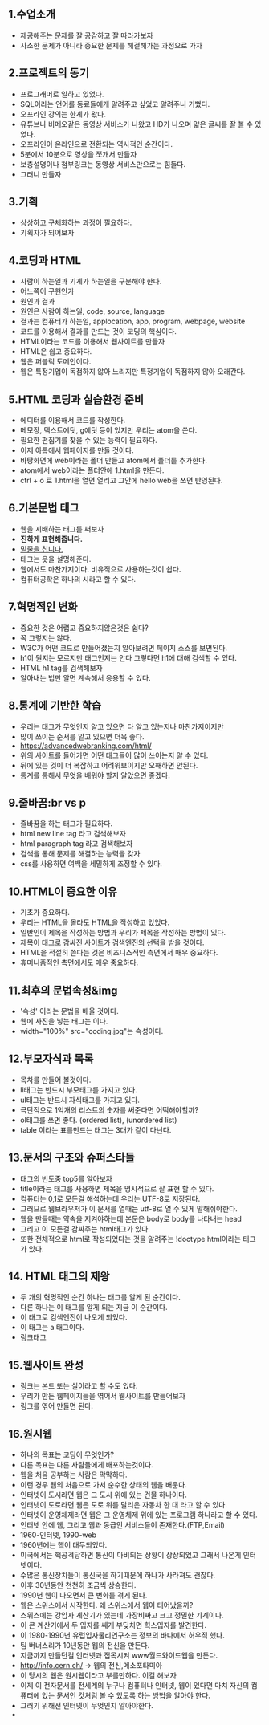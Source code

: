 ## 1.수업소개
- 제공해주는 문제를 잘 공감하고 잘 따라가보자
- 사소한 문제가 아니라 중요한 문제를 해결해가는 과정으로 가자

## 2.프로젝트의 동기
- 프로그래머로 일하고 있었다.
- SQL이라는 언어를 동료들에게 알려주고 싶었고 알려주니 기뻤다.
- 오프라인 강의는 한계가 왔다.
- 유튜브나 비메오같은 동영상 서비스가 나왔고 HD가 나오며 얇은 글씨를 잘 볼 수 있었다.
- 오프라인이 온라인으로 전환되는 역사적인 순간이다.
- 5분에서 10분으로 영상을 쪼개서 만들자
- 보충설명이나 첨부링크는 동영상 서비스만으로는 힘들다.
- 그러니 만들자

## 3.기획
- 상상하고 구체화하는 과정이 필요하다.
- 기획자가 되어보자

## 4.코딩과 HTML
- 사람이 하는일과 기계가 하는일을 구분해야 한다.
- 어느쪽이 구현인가
- 원인과 결과
- 원인은 사람이 하는일, code, source, language
- 결과는 컴퓨터가 하는일, applocation, app, program, webpage, website
- 코드를 이용해서 결과를 만드는 것이 코딩의 핵심이다.
- HTML이라는 코드를 이용해서 웹사이트를 만들자
- HTML은 쉽고 중요하다.
- 웹은 퍼블릭 도메인이다.
- 웹은 특정기업이 독점하지 않아 느리지만 특정기업이 독점하지 않아 오래간다.

## 5.HTML 코딩과 실습환경 준비 
- 에디터를 이용해서 코드를 작성한다. 
- 메모장, 텍스트에딧, g에딧 등이 있지만 우리는 atom을 쓴다.
- 필요한 편집기를 찾을 수 있는 능력이 필요하다.
- 이제 아톰에서 웹페이지를 만들 것이다.
- 바탕화면에 web이라는 폴더 만들고 atom에서 폴더를 추가한다.
- atom에서 web이라는 폴더안에 1.html을 만든다.
- ctrl + o 로 1.html을 열면 열리고 그안에 hello web을 쓰면 반영된다.

## 6.기본문법 태그
- 웹을 지배하는 태그를 써보자
- <strong>진하게 표현해줍니다.</strong>
- <u>밑줄을 칩니다.</u>
- 태그는 옷을 설명해준다.
- 웹에서도 마찬가지이다. 비유적으로 사용하는것이 쉽다.
- 컴퓨터공학은 하나의 시라고 할 수 있다.

## 7.혁명적인 변화
- 중요한 것은 어렵고 중요하지않은것은 쉽다?
- 꼭 그렇지는 않다.
- W3C가 어떤 코드로 만들어졌는지 알아보려면 페이지 소스를 보면된다.
- h1이 뭔지는 모르지만 태그인지는 안다 그렇다면 h1에 대해 검색할 수 있다.
- HTML h1 tag를 검색해보자
- 알아내는 법만 알면 계속해서 응용할 수 있다.

## 8.통계에 기반한 학습
- 우리는 태그가 무엇인지 알고 있으면 다 알고 있는지나 마찬가지이지만
- 많이 쓰이는 순서를 알고 있으면 더욱 좋다.
- https://advancedwebranking.com/html/
- 위의 사이트를 들어가면 어떤 태그들이 많이 쓰이는지 알 수 있다.
- 뒤에 있는 것이 더 복잡하고 어려워보이지만 오해하면 안된다.
- 통계를 통해서 무엇을 배워야 할지 알았으면 좋겠다.

## 9.줄바꿈:br vs p
- 줄바꿈을 하는 태그가 필요하다.
- html new line tag 라고 검색해보자
- html paragraph tag 라고 검색해보자
- 검색을 통해 문제를 해결하는 능력을 갖자
- css를 사용하면 여백을 세밀하게 조정할 수 있다.

## 10.HTML이 중요한 이유
- 기초가 중요하다.
- 우리는 HTML을 몰라도 HTML을 작성하고 있었다.
- 일반인이 제목을 작성하는 방법과 우리가 제목을 작성하는 방법이 있다.
- 제목이 태그로 감싸진 사이트가 검색엔진의 선택을 받을 것이다.
- HTML을 적절히 쓴다는 것은 비즈니스적인 측면에서 매우 중요하다.
- 휴머니즘적인 측면에서도 매우 중요하다.

## 11.최후의 문법속성&img
- '속성' 이라는 문법을 배울 것이다.
- 웹에 사진을 넣는 태그는 <img>이다.
- width="100%" src="coding.jpg"는 속성이다.

## 12.부모자식과 목록
- 목차를 만들어 볼것이다.
- li태그는 반드시 부모태그를 가지고 있다.
- ul태그는 반드시 자식태그를 가지고 있다.
- 극단적으로 1억개의 리스트의 숫자를 써준다면 어떡해야할까?
- ol태그를 쓰면 좋다. (ordered list), (unordered list)
- table 이라는 표를만드는 태그는 3대가 같이 다닌다.

## 13.문서의 구조와 슈퍼스타들
- 태그의 빈도중 top5를 알아보자
- title이라는 태그를 사용하면 제목을 명시적으로 잘 표현 할 수 있다.
- 컴퓨터는 0,1로 모든걸 해석하는데 우리는 UTF-8로 저장된다.
- 그러므로 웹브라우저가 이 문서를 열때는 utf-8로 열 수 있게 말해줘야한다.
- 웹을 만들때는 약속을 지켜야하는데 본문은 body로 body를 나타내는 head
- 그리고 이 모든걸 감싸주는 html태그가 있다.
- 또한 전체적으로 html로 작성되었다는 것을 알려주는 !doctype html이라는 태그가 있다.

## 14. HTML 태그의 제왕
- 두 개의 혁명적인 순간 하나는 태그를 알게 된 순간이다.
- 다른 하나는 이 태그를 알게 되는 지금 이 순간이다.
- 이 태그로 검색엔진이 나오게 되었다.
- 이 태그는 a 태그이다.
- 링크태그

## 15.웹사이트 완성
- 링크는 본드 또는 실이라고 할 수도 있다.
- 우리가 만든 웹페이지들을 엮어서 웹사이트를 만들어보자
- 링크를 엮어 만들면 된다.

## 16.원시웹
- 하나의 목표는 코딩이 무엇인가?
- 다른 목표는 다른 사람들에게 배포하는것이다.
- 웹을 처음 공부하는 사람은 막막하다.
- 이런 경우 웹의 처음으로 가서 순수한 상태의 웹을 배운다.
- 인터넷이 도시라면 웹은 그 도시 위에 있는 건물 하나이다.
- 인터넷이 도로라면 웹은 도로 위를 달리은 자동차 한 대 라고 할 수 있다.
- 인터넷이 운영체제라면 웹은 그 운영체제 위에 있는 프로그램 하나라고 할 수 있다.
- 인터넷 안에 웹, 그리고 웹과 동급인 서비스들이 존재한다.(FTP,Email)
- 1960-인터넷, 1990-web
- 1960년에는 핵이 대두되었다.
- 미국에서는 핵공격당하면 통신이 마비되는 상황이 상상되었고 그래서 나온게 인터넷이다.
- 수많은 통신장치들이 통신국을 하기때문에 하나가 사라져도 괜찮다.
- 이후 30년동안 천천히 조금씩 상승한다.
- 1990년 웹이 나오면서 큰 변화를 겪게 된다.
- 웹은 스위스에서 시작한다. 왜 스위스에서 웹이 태어났을까?
- 스위스에는 강입자 계산기가 있는데 가장비싸고 크고 정밀한 기계이다.
- 이 큰 계산기에서 두 입자를 쌔게 부딪치면 힉스입자를 발견한다.
- 이 1980-1990년 유럽입자물리연구소는 정보의 바다에서 허우적 했다.
- 팀 버너스리가 10년동안 웹의 전신을 만든다.
- 지금까지 만들던걸 인터넷과 접목시켜 www월드와이드웹을 만든다.
- http://info.cern.ch/ -> 웹의 전신,메소포타미아
- 이 당시의 웹은 원시웹이라고 부를만하다. 이걸 해보자
- 이제 이 전자문서를 전세계의 누구나 컴퓨터나 인터넷, 웹이 있다면 마치 자신의
컴퓨터에 있는 문서인 것처럼 볼 수 있도록 하는 방법을 알아야 한다.
- 그러기 위해선 인터넷이 무엇인지 알아야한다.
- 







